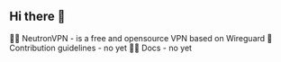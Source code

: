 ## Hi there 👋

🙋‍♀️ NeutronVPN - is a free and opensource VPN based on Wireguard
🌈 Contribution guidelines - no yet
👩‍💻 Docs - no yet

